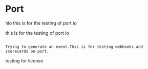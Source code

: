 # Port
hlo
this is for the testing of port io 

this is for the testing of port io
``````````````````````````````````````````````````````

Trying to generate an event.This is for testing webhooks and scorecards on port.

`````````````````````````````````````````````````````````````````````
testing for license
